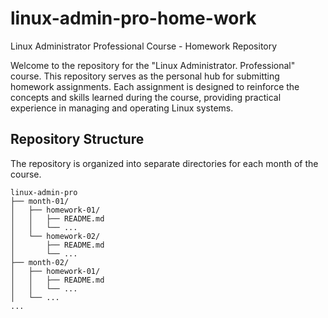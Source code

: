 # linux-admin-pro-home-work
Linux Administrator Professional Course - Homework Repository

Welcome to the repository for the "Linux Administrator. Professional" course. This repository serves as the personal hub for submitting homework assignments. Each assignment is designed to reinforce the concepts and skills learned during the course, providing practical experience in managing and operating Linux systems.

## Repository Structure

The repository is organized into separate directories for each month of the course.
```
linux-admin-pro
├── month-01/
│   ├── homework-01/
│   │   ├── README.md
│   │   └── ...
│   └── homework-02/
│       ├── README.md
│       └── ...
├── month-02/
│   ├── homework-01/
│   │   ├── README.md
│   │   └── ...
│   └── ...
...
```
